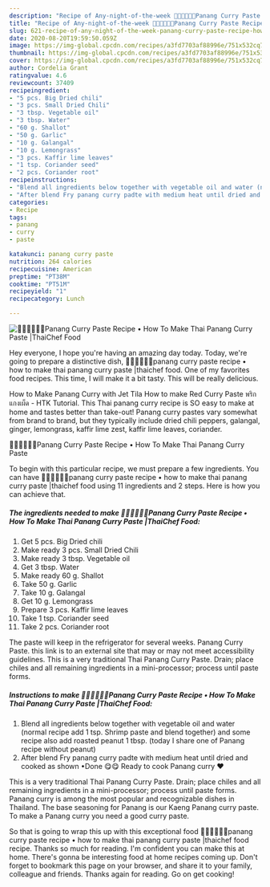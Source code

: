 ```yaml
---
description: "Recipe of Any-night-of-the-week 🧑🏽‍🍳🧑🏼‍🍳Panang Curry Paste Recipe • How To Make Thai Panang Curry Paste |ThaiChef Food"
title: "Recipe of Any-night-of-the-week 🧑🏽‍🍳🧑🏼‍🍳Panang Curry Paste Recipe • How To Make Thai Panang Curry Paste |ThaiChef Food"
slug: 621-recipe-of-any-night-of-the-week-panang-curry-paste-recipe-how-to-make-thai-panang-curry-paste-thaichef-food
date: 2020-08-20T19:59:50.059Z
image: https://img-global.cpcdn.com/recipes/a3fd7703af88996e/751x532cq70/🧑🏽🍳🧑🏼🍳panang-curry-paste-recipe-•-how-to-make-thai-panang-curry-paste-thaichef-food-recipe-main-photo.jpg
thumbnail: https://img-global.cpcdn.com/recipes/a3fd7703af88996e/751x532cq70/🧑🏽🍳🧑🏼🍳panang-curry-paste-recipe-•-how-to-make-thai-panang-curry-paste-thaichef-food-recipe-main-photo.jpg
cover: https://img-global.cpcdn.com/recipes/a3fd7703af88996e/751x532cq70/🧑🏽🍳🧑🏼🍳panang-curry-paste-recipe-•-how-to-make-thai-panang-curry-paste-thaichef-food-recipe-main-photo.jpg
author: Cordelia Grant
ratingvalue: 4.6
reviewcount: 37409
recipeingredient:
- "5 pcs. Big Dried chili"
- "3 pcs. Small Dried Chili"
- "3 tbsp. Vegetable oil"
- "3 tbsp. Water"
- "60 g. Shallot"
- "50 g. Garlic"
- "10 g. Galangal"
- "10 g. Lemongrass"
- "3 pcs. Kaffir lime leaves"
- "1 tsp. Coriander seed"
- "2 pcs. Coriander root"
recipeinstructions:
- "Blend all ingredients below together with vegetable oil and water (normal recipe add 1 tsp. Shrimp paste and blend together) and some recipe also add roasted peanut 1 tbsp. (today I share one of Panang recipe without peanut)"
- "After blend Fry panang curry padte with medium heat until dried and cooked as shown •Done 😋😋 Ready to cook Panang curry ❤️"
categories:
- Recipe
tags:
- panang
- curry
- paste

katakunci: panang curry paste 
nutrition: 264 calories
recipecuisine: American
preptime: "PT38M"
cooktime: "PT51M"
recipeyield: "1"
recipecategory: Lunch

---
```



![🧑🏽‍🍳🧑🏼‍🍳Panang Curry Paste Recipe • How To Make Thai Panang Curry Paste |ThaiChef Food](https://img-global.cpcdn.com/recipes/a3fd7703af88996e/751x532cq70/🧑🏽🍳🧑🏼🍳panang-curry-paste-recipe-•-how-to-make-thai-panang-curry-paste-thaichef-food-recipe-main-photo.jpg)

Hey everyone, I hope you're having an amazing day today. Today, we're going to prepare a distinctive dish, 🧑🏽‍🍳🧑🏼‍🍳panang curry paste recipe • how to make thai panang curry paste |thaichef food. One of my favorites food recipes. This time, I will make it a bit tasty. This will be really delicious.

How to Make Panang Curry with Jet Tila How to make Red Curry Paste พริกแกงเผ็ด - HTK Tutorial. This Thai panang curry recipe is SO easy to make at home and tastes better than take-out! Panang curry pastes vary somewhat from brand to brand, but they typically include dried chili peppers, galangal, ginger, lemongrass, kaffir lime zest, kaffir lime leaves, coriander.

🧑🏽‍🍳🧑🏼‍🍳Panang Curry Paste Recipe • How To Make Thai Panang Curry Paste 

To begin with this particular recipe, we must prepare a few ingredients. You can have 🧑🏽‍🍳🧑🏼‍🍳panang curry paste recipe • how to make thai panang curry paste |thaichef food using 11 ingredients and 2 steps. Here is how you can achieve that.

<!--inarticleads1-->

##### The ingredients needed to make 🧑🏽‍🍳🧑🏼‍🍳Panang Curry Paste Recipe • How To Make Thai Panang Curry Paste |ThaiChef Food:

1. Get 5 pcs. Big Dried chili
1. Make ready 3 pcs. Small Dried Chili
1. Make ready 3 tbsp. Vegetable oil
1. Get 3 tbsp. Water
1. Make ready 60 g. Shallot
1. Take 50 g. Garlic
1. Take 10 g. Galangal
1. Get 10 g. Lemongrass
1. Prepare 3 pcs. Kaffir lime leaves
1. Take 1 tsp. Coriander seed
1. Take 2 pcs. Coriander root


The paste will keep in the refrigerator for several weeks. Panang Curry Paste. this link is to an external site that may or may not meet accessibility guidelines. This is a very traditional Thai Panang Curry Paste. Drain; place chiles and all remaining ingredients in a mini-processor; process until paste forms. 

<!--inarticleads2-->

##### Instructions to make 🧑🏽‍🍳🧑🏼‍🍳Panang Curry Paste Recipe • How To Make Thai Panang Curry Paste |ThaiChef Food:

1. Blend all ingredients below together with vegetable oil and water (normal recipe add 1 tsp. Shrimp paste and blend together) and some recipe also add roasted peanut 1 tbsp. (today I share one of Panang recipe without peanut)
1. After blend Fry panang curry padte with medium heat until dried and cooked as shown •Done 😋😋 Ready to cook Panang curry ❤️


This is a very traditional Thai Panang Curry Paste. Drain; place chiles and all remaining ingredients in a mini-processor; process until paste forms. Panang curry is among the most popular and recognizable dishes in Thailand. The base seasoning for Panang is our Kaeng Panang curry paste. To make a Panang curry you need a good curry paste. 

So that is going to wrap this up with this exceptional food 🧑🏽‍🍳🧑🏼‍🍳panang curry paste recipe • how to make thai panang curry paste |thaichef food recipe. Thanks so much for reading. I'm confident you can make this at home. There's gonna be interesting food at home recipes coming up. Don't forget to bookmark this page on your browser, and share it to your family, colleague and friends. Thanks again for reading. Go on get cooking!

